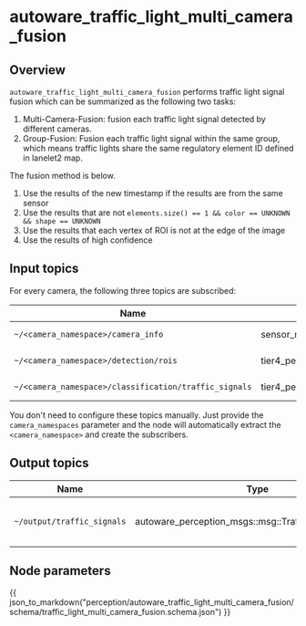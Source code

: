 # autoware_traffic_light_multi_camera_fusion

## Overview

`autoware_traffic_light_multi_camera_fusion` performs traffic light signal fusion which can be summarized as the following two tasks:

1. Multi-Camera-Fusion: fusion each traffic light signal detected by different cameras.
2. Group-Fusion: Fusion each traffic light signal within the same group, which means traffic lights share the same regulatory element ID defined in lanelet2 map.

The fusion method is below.

1. Use the results of the new timestamp if the results are from the same sensor
2. Use the results that are not `elements.size() == 1 && color == UNKNOWN && shape == UNKNOWN`
3. Use the results that each vertex of ROI is not at the edge of the image
4. Use the results of high confidence

## Input topics

For every camera, the following three topics are subscribed:

| Name                                                  | Type                                             | Description                           |
| ----------------------------------------------------- | ------------------------------------------------ | ------------------------------------- |
| `~/<camera_namespace>/camera_info`                    | sensor_msgs::msg::CameraInfo                     | camera info from map_based_detector   |
| `~/<camera_namespace>/detection/rois`                 | tier4_perception_msgs::msg::TrafficLightRoiArray | detection roi from fine_detector      |
| `~/<camera_namespace>/classification/traffic_signals` | tier4_perception_msgs::msg::TrafficLightArray    | classification result from classifier |

You don't need to configure these topics manually. Just provide the `camera_namespaces` parameter and the node will automatically extract the `<camera_namespace>` and create the subscribers.

## Output topics

| Name                       | Type                                                  | Description                        |
| -------------------------- | ----------------------------------------------------- | ---------------------------------- |
| `~/output/traffic_signals` | autoware_perception_msgs::msg::TrafficLightGroupArray | traffic light signal fusion result |

## Node parameters

{{ json_to_markdown("perception/autoware_traffic_light_multi_camera_fusion/schema/traffic_light_multi_camera_fusion.schema.json") }}
